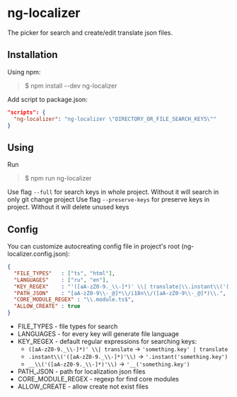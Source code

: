 # ng-localizer

The picker for search and create/edit translate json files. 

## Installation
Using npm:
> $ npm install --dev ng-localizer

Add script to package.json:
```json
"scripts": {
  "ng-localizer": "ng-localizer \"DIRECTORY_OR_FILE_SEARCH_KEYS\""
}
```

## Using

Run
> $ npm run ng-localizer

Use flag ```--full``` for search keys in whole project. Without it will search in only git change project
Use flag ```--preserve-keys``` for preserve keys in project. Without it will delete unused keys

## Config
You can customize autocreating config file in project's root (ng-localizer.config.json):
```json
{
  "FILE_TYPES"   : ["ts", "html"],
  "LANGUAGES"    : ["ru", "en"],
  "KEY_REGEX"    : "'([aA-zZ0-9._\\-]*)' \\| translate|\\.instant\\('([aA-zZ0-9._\\-]*)'\\)|__\\('([aA-zZ0-9._\\-]*)'\\)",
  "PATH_JSON"    : "[aA-zZ0-9\\-_@]*\\/i18n\\/([aA-zZ0-9\\-_@]*)\\.",
  "CORE_MODULE_REGEX" : "\\.module.ts$",
  "ALLOW_CREATE" : true
}
```
* FILE_TYPES - file types for search
* LANGUAGES - for every key will generate file language
* KEY_REGEX - default regular expressions for searching keys:
  * `([aA-zZ0-9._\\-]*)' \\| translate`  -> `'something.key' | translate`
  * `.instant\\('([aA-zZ0-9._\\-]*)'\\)` -> `'.instant('something.key')`
  * `__\\('([aA-zZ0-9._\\-]*)'\\)`       -> `'__('something.key')`
* PATH_JSON - path for localization json files
* CORE_MODULE_REGEX - regexp for find core modules
* ALLOW_CREATE - allow create not exist files
